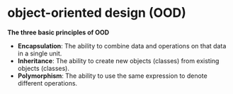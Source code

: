 # object-oriented design (OOD)

**The three basic principles of OOD**

- **Encapsulation**: The ability to combine data and operations on that data in a single unit.
- **Inheritance**:   The ability to create new objects (classes) from existing objects (classes).
- **Polymorphism**:  The ability to use the same expression to denote different operations.
